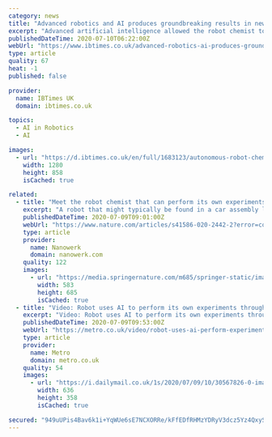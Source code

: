 ```yaml
---
category: news
title: "Advanced robotics and AI produces groundbreaking results in new experiment"
excerpt: "Advanced artificial intelligence allowed the robot chemist to discover a unique type of photocatalyst that is polymeric in nature."
publishedDateTime: 2020-07-10T06:22:00Z
webUrl: "https://www.ibtimes.co.uk/advanced-robotics-ai-produces-groundbreaking-results-new-experiment-1680509"
type: article
quality: 67
heat: -1
published: false

provider:
  name: IBTimes UK
  domain: ibtimes.co.uk

topics:
  - AI in Robotics
  - AI

images:
  - url: "https://d.ibtimes.co.uk/en/full/1683123/autonomous-robot-chemist-presents-first-discovery.png"
    width: 1280
    height: 858
    isCached: true

related:
  - title: "Meet the robot chemist that can perform its own experiments (w/video)"
    excerpt: "A robot that might typically be found in a car assembly line can be modified to operate in a chemistry laboratory alongside humans, reports a paper published this week in Nature (\"A mobile robotic chemist\"). The robot is linked to machine-learning ..."
    publishedDateTime: 2020-07-09T09:01:00Z
    webUrl: "https://www.nature.com/articles/s41586-020-2442-2?error=cookies_not_supported&code=96a5891f-2592-4d33-9962-1b71863a0744"
    type: article
    provider:
      name: Nanowerk
      domain: nanowerk.com
    quality: 122
    images:
      - url: "https://media.springernature.com/m685/springer-static/image/art%3A10.1038%2Fs41586-020-2442-2/MediaObjects/41586_2020_2442_Fig1_HTML.png"
        width: 583
        height: 685
        isCached: true
  - title: "Video: Robot uses AI to perform its own experiments through lockdown"
    excerpt: "Video: Robot uses AI to perform its own experiments through lockdown A factory robot is retooled with artificial intelligence to perform tasks that would take a human months to complete ..."
    publishedDateTime: 2020-07-09T09:53:00Z
    webUrl: "https://metro.co.uk/video/robot-uses-ai-perform-experiments-lockdown-2207528/"
    type: article
    provider:
      name: Metro
      domain: metro.co.uk
    quality: 54
    images:
      - url: "https://i.dailymail.co.uk/1s/2020/07/09/10/30567826-0-image-a-12_1594287553159.jpg"
        width: 636
        height: 358
        isCached: true

secured: "949uUPis4Bav6k1i+YqWUe6sE7NCXORRe/kFfEDfRHMzYDRyV3dcz5Yz4QxyS6rCnqCawQtC77J/Le15Goa2wUHmVb0WF37eQ0bbKqz1EDj1C/wmdaCkWcdcwJK2eq1AOpllX9JoRz06lSP/pOlSkm1jGu2RC29g6hMIUycszaL8K500MxEuABb1IMPd14P8oT0IhmR5cRQrJ0dSAdDxBVWfCDgXYqNcHskhRQAA9+mbayRoXOjB8VV5ld5Y3UnnFnLTTVE4iohqnIQTj8E5ZM/uSxg/3rF0qsc+j4OHNkvAsD3HUQ1Yq2DQcMPZLBxKBVWj1ucrrWTMYUvyMu0P6g==;CGuIhj04ekvSYlzcmLBEfQ=="
---
```


